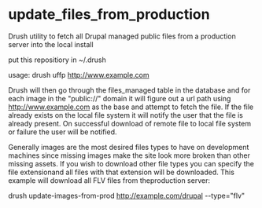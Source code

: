 update_files_from_production
============================

Drush utility to fetch all Drupal managed public files from a production server into the local install

put this repositiory in ~/.drush

usage:
drush uffp http://www.example.com

Drush will then go through the files_managed table in the database and for each image in the "public://" domain it will figure out a url path using http://www.example.com as the base and attempt to fetch the file. If the file already exists on the local file system it will notify the user that the file is already present. On successful download of remote file to local file system or failure the user will be notified.

Generally images are the most desired files types to have on development machines since missing images make the site look more broken than other missing assets. If you wish to download other file types you can specify the file extensionand all files with that extension will be downloaded. This example will download all FLV files from theproduction server:

drush update-images-from-prod http://example.com/drupal --type="flv"
